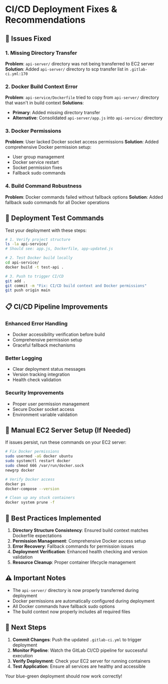 # CI/CD Deployment Fixes & Recommendations

## 🐛 Issues Fixed

### 1. Missing Directory Transfer
**Problem**: `api-server/` directory was not being transferred to EC2 server
**Solution**: Added `api-server/` directory to scp transfer list in `.gitlab-ci.yml:170`

### 2. Docker Build Context Error
**Problem**: `api-service/Dockerfile` tried to copy from `api-server/` directory that wasn't in build context
**Solutions**: 
- **Primary**: Added missing directory transfer
- **Alternative**: Consolidated `api-server/app.js` into `api-service/` directory

### 3. Docker Permissions
**Problem**: User lacked Docker socket access permissions
**Solution**: Added comprehensive Docker permission setup:
- User group management
- Docker service restart
- Socket permission fixes
- Fallback sudo commands

### 4. Build Command Robustness
**Problem**: Docker commands failed without fallback options
**Solution**: Added fallback sudo commands for all Docker operations

## 🚀 Deployment Test Commands

Test your deployment with these steps:

```bash
# 1. Verify project structure
ls -la api-service/
# Should see: app.js, Dockerfile, app-updated.js

# 2. Test Docker build locally
cd api-service/
docker build -t test-api .

# 3. Push to trigger CI/CD
git add .
git commit -m "Fix: CI/CD build context and Docker permissions"
git push origin main
```

## 📋 CI/CD Pipeline Improvements

### Enhanced Error Handling
- Docker accessibility verification before build
- Comprehensive permission setup
- Graceful fallback mechanisms

### Better Logging
- Clear deployment status messages
- Version tracking integration
- Health check validation

### Security Improvements
- Proper user permission management
- Secure Docker socket access
- Environment variable validation

## 🔧 Manual EC2 Server Setup (If Needed)

If issues persist, run these commands on your EC2 server:

```bash
# Fix Docker permissions
sudo usermod -aG docker ubuntu
sudo systemctl restart docker
sudo chmod 666 /var/run/docker.sock
newgrp docker

# Verify Docker access
docker ps
docker-compose --version

# Clean up any stuck containers
docker system prune -f
```

## 🎯 Best Practices Implemented

1. **Directory Structure Consistency**: Ensured build context matches Dockerfile expectations
2. **Permission Management**: Comprehensive Docker access setup
3. **Error Recovery**: Fallback commands for permission issues
4. **Deployment Verification**: Enhanced health checking and version validation
5. **Resource Cleanup**: Proper container lifecycle management

## ⚠️ Important Notes

- The `api-server/` directory is now properly transferred during deployment
- Docker permissions are automatically configured during deployment
- All Docker commands have fallback sudo options
- The build context now properly includes all required files

## 🔄 Next Steps

1. **Commit Changes**: Push the updated `.gitlab-ci.yml` to trigger deployment
2. **Monitor Pipeline**: Watch the GitLab CI/CD pipeline for successful execution
3. **Verify Deployment**: Check your EC2 server for running containers
4. **Test Application**: Ensure all services are healthy and accessible

Your blue-green deployment should now work correctly!